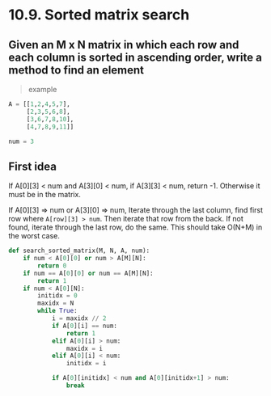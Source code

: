 # 10.9. Sorted matrix search

## Given an M x N matrix in which each row and each column is sorted in ascending order, write a method to find an element

> example

```python
A = [[1,2,4,5,7],
     [2,3,5,6,8],
     [3,6,7,8,10],
     [4,7,8,9,11]]

num = 3
```

## First idea

If A[0][3] < num and A[3][0] < num, if A[3][3] < num, return -1. Otherwise it must be in the matrix.

If A[0][3] => num or A[3][0] => num, Iterate through the last column, find first row where `A[row][3] > num`. Then iterate that row from the back. If not found, iterate through the last row, do the same. This should take O(N+M) in the worst case.

```python
def search_sorted_matrix(M, N, A, num):
    if num < A[0][0] or num > A[M][N]:
        return 0
    if num == A[0][0] or num == A[M][N]:
        return 1
    if num < A[0][N]:
        initidx = 0
        maxidx = N
        while True:
            i = maxidx // 2
            if A[0][i] == num:
                return 1
            elif A[0][i] > num:
                maxidx = i
            elif A[0][i] < num:
                initidx = i

            if A[0][initidx] < num and A[0][initidx+1] > num:
                break


```